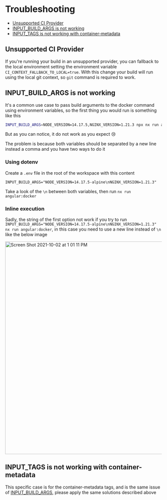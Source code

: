 # Troubleshooting

- [Unsupported CI Provider](#Unsupported-CI-Provider)
- [INPUT_BUILD_ARGS is not working](#INPUT_BUILD_ARGS-is-not-working)
- [INPUT_TAGS is not working with container-metadata](#INPUT_TAGS-is-not-working-with-container-metadata)

## Unsupported CI Provider

If you're running your build in an unsupported provider, you can fallback to the local environment setting the environment variable `CI_CONTEXT_FALLBACK_TO_LOCAL=true`. With this change your build will run using the local git context, so `git` command is required to work.

## INPUT_BUILD_ARGS is not working

It's a common use case to pass build arguments to the docker command using environment variables, so the first thing you would run is something like this

```bash
INPUT_BUILD_ARGS=NODE_VERSION=14.17.5,NGINX_VERSION=1.21.3 npx nx run angular-app:docker
```

But as you can notice, it do not work as you expect 😢

The problem is because both variables should be separated by a new line instead a comma and you have two ways to do it

### Using dotenv

Create a `.env` file in the root of the workspace with this content

```
INPUT_BUILD_ARGS="NODE_VERSION=14.17.5-alpine\nNGINX_VERSION=1.21.3"
```

Take a look of the `\n` between both variables, then run `nx run angular:docker`

### Inline execution

Sadly, the string of the first option not work if you try to run `INPUT_BUILD_ARGS="NODE_VERSION=14.17.5-alpine\nNGINX_VERSION=1.21.3" nx run angular:docker`, in this case you need to use a new line instead of `\n` like the below image

<img width="682" alt="Screen Shot 2021-10-02 at 1 01 11 PM" src="https://user-images.githubusercontent.com/371939/135723980-2b474eb8-0e4b-4900-b86d-e3f3c52c96c0.png">

## INPUT_TAGS is not working with container-metadata

This specific case is for the container-metadata tags, and is the same issue of [INPUT_BUILD_ARGS](#INPUT_BUILD_ARGS-is-not-working), please apply the same solutions described above
